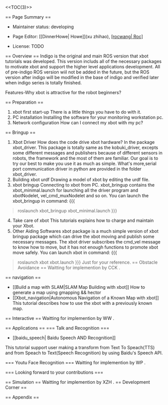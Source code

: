 <<TOC(3)>> 

== Page Summary ==
 * Maintainer status: developing

 * Page Editor: [[DinnerHowe| Howe]](xu zhihao), [[rocwang| Roc]](wangpeng)

 * License: TODO

== Overview ==
Indigo is the original and main ROS version that xbot tutorials was developed. This version includs all of the necessary packages to motivate xbot and support the higher level applications development. All of pre-indigo ROS version wiil not be added in the future, but the ROS version after indigo will be modified in the base of indigo and verified later when indigo series is totally finished.

Features-Why xbot is attractive for the robot beginners?

== Preparation ==
1. xbot first start-up
There is a little things you have to do with it.
2. PC installation
Installing the software for your monitoring workstation pc.
3. Network configuration
How can I connect my xbot with my pc?

== Bringup ==
1. Xbot Driver
How does the code drive xbot hardware?
In the package xbot_driver. This package is totally same as the kobuki_driver, excepts some different messages and publishers because of different sensors in robots, the framework and the most of them are familiar. Our goal is to try our best to make you use it as much as simple. What's more,serial port communication driver in python are provided in the folder xbot_driver.
2. Building xbot urdf
Drawing a model of xbot by editing the  urdf file.
3. xbot bringup
Connecting to xbot from PC.
xbot_bringup contains the xbot_minimal.launch for launching all the driver program and xbotNodelet, vel_cmd_muxNodelet and so on. You can launch the xbot_bringup in command:
{{{
>roslaunch xbot_bringup xbot_minimal.launch
}}}
4. Take care of xbot
This tutorials explains how to charge and maintain your Xbot.
5. Other Aiding Softwares
xbot package is a much simple version of xbot bringup package which can drive the xbot moving and publish some necessary messages. The xbot driver subscribes the cmd_vel message to know how to move, but it has not enough functions to promote xbot move safely. You can launch xbot in command:
{{{
>roslaunch xbot xbot.launch
}}}
Just for your reference.
== Obstacle Avoidance ==
Waitting for implemention by CCK .

== navigation ==

 * [[Build a map with SLAM|SLAM Map Building with xbot]]
  How to generate a map using gmapping && hector
 * [[Xbot_navigation|Autonomous Navigation of a Known Map with xbot]]
  This tutorial describes how to use the xbot with a previously known map.

== Interactive ==
Waitting for implemention by WW .

== Applications ==
=== Talk and Recognition ===

 * [[baidu_speech| Baidu Speech AND Recognition]]

  This tutorial support user making a transform from Text To Speach(TTS) and from Speach to Text(Speech Recognition) by using Baidu's Speech API.

=== Youtu Face Recognition ===
Waitting for implemention by WP .

=== Looking forward to your contributions ===

== Simulation ==
Waitting for implemention by XZH .
== Development Corner ==

== Appendix ==
